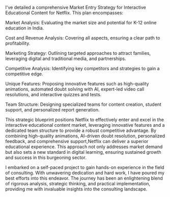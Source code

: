 I've detailed a comprehensive Market Entry Strategy for Interactive Educational Content for Netflix. This plan encompasses:

Market Analysis: Evaluating the market size and potential for K-12 online education in India.

Cost and Revenue Analysis: Covering all aspects, ensuring a clear path to profitability.

Marketing Strategy: Outlining targeted approaches to attract families, leveraging digital and traditional media, and partnerships.

Competitive Analysis: Identifying key competitors and strategies to gain a competitive edge.

Unique Features: Proposing innovative features such as high-quality animations, automated doubt solving with AI, expert-led video call resolutions, and interactive quizzes and tests.

Team Structure: Designing specialized teams for content creation, student support, and personalized report generation.

This strategic blueprint positions Netflix to effectively enter and excel in the interactive educational content market, leveraging innovative features and 
a dedicated team structure to provide a robust competitive advantage. By combining high-quality animations, AI-driven doubt resolution, personalized feedback,
and comprehensive support,Netflix can deliver a superior educational experience. This approach not only addresses market demand but also sets a new standard in 
digital learning, ensuring sustained growth and success in this burgeoning sector.

I embarked on a self-paced project to gain hands-on experience in the field of consulting. 
With unwavering dedication and hard work, I have poured my best efforts into this 
endeavor. The journey has been an enlightening blend of rigorous analysis, strategic 
thinking, and practical implementation, providing me with invaluable insights into the 
consulting landscape. 






